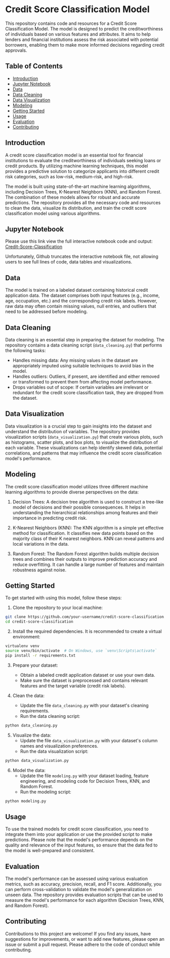 # Credit Score Classification Model

This repository contains code and resources for a Credit Score Classification Model. The model is designed to predict the creditworthiness of individuals based on various features and attributes. It aims to help lenders and financial institutions assess the risk associated with potential borrowers, enabling them to make more informed decisions regarding credit approvals.

## Table of Contents

- [Introduction](#introduction)
- [Jupyter Notebook](#jupyter-notebook)
- [Data](#data)
- [Data Cleaning](#data-cleaning)
- [Data Visualization](#data-visualization)
- [Modeling](#modeling)
- [Getting Started](#getting-started)
- [Usage](#usage)
- [Evaluation](#evaluation)
- [Contributing](#contributing)

## Introduction

A credit score classification model is an essential tool for financial institutions to evaluate the creditworthiness of individuals seeking loans or credit products. By utilizing machine learning techniques, this model provides a predictive solution to categorize applicants into different credit risk categories, such as low-risk, medium-risk, and high-risk.

The model is built using state-of-the-art machine learning algorithms, including Decision Trees, K-Nearest Neighbors (KNN), and Random Forest. The combination of these models allows for robust and accurate predictions. The repository provides all the necessary code and resources to clean the data, visualize its distribution, and train the credit score classification model using various algorithms.

## Jupyter Notebook

Please use this link view the full interactive notebook code and output: [Credit-Score-Classification](https://nbviewer.org/github/kamalavi/Credit-Score-Classification/blob/main/credit_score_classification.ipynb) 

Unfortunately, Github truncates the interactive notebook file, not allowing users to see full lines of code, data tables and visualizations. 

## Data

The model is trained on a labeled dataset containing historical credit application data. The dataset comprises both input features (e.g., income, age, occupation, etc.) and the corresponding credit risk labels. However, raw data may often contain missing values, null entries, and outliers that need to be addressed before modeling.

## Data Cleaning

Data cleaning is an essential step in preparing the dataset for modeling. The repository contains a data cleaning script (`data_cleaning.py`) that performs the following tasks:

- Handles missing data: Any missing values in the dataset are appropriately imputed using suitable techniques to avoid bias in the model.
- Handles outliers: Outliers, if present, are identified and either removed or transformed to prevent them from affecting model performance.
- Drops variables out of scope: If certain variables are irrelevant or redundant for the credit score classification task, they are dropped from the dataset.

## Data Visualization

Data visualization is a crucial step to gain insights into the dataset and understand the distribution of variables. The repository provides visualization scripts (`data_visualization.py`) that create various plots, such as histograms, scatter plots, and box plots, to visualize the distribution of each variable. These visualizations can help identify skewed data, potential correlations, and patterns that may influence the credit score classification model's performance.

## Modeling

The credit score classification model utilizes three different machine learning algorithms to provide diverse perspectives on the data:

1. Decision Trees: A decision tree algorithm is used to construct a tree-like model of decisions and their possible consequences. It helps in understanding the hierarchical relationships among features and their importance in predicting credit risk.

2. K-Nearest Neighbors (KNN): The KNN algorithm is a simple yet effective method for classification. It classifies new data points based on the majority class of their K nearest neighbors. KNN can reveal patterns and local variations in the data.

3. Random Forest: The Random Forest algorithm builds multiple decision trees and combines their outputs to improve prediction accuracy and reduce overfitting. It can handle a large number of features and maintain robustness against noise.

## Getting Started

To get started with using this model, follow these steps:

1. Clone the repository to your local machine:

```bash
git clone https://github.com/your-username/credit-score-classification.git
cd credit-score-classification
```

2. Install the required dependencies. It is recommended to create a virtual environment:

```bash
virtualenv venv
source venv/bin/activate  # On Windows, use `venv\Scripts\activate`
pip install -r requirements.txt
```

3. Prepare your dataset:
   - Obtain a labeled credit application dataset or use your own data.
   - Make sure the dataset is preprocessed and contains relevant features and the target variable (credit risk labels).

4. Clean the data:
   - Update the file `data_cleaning.py` with your dataset's cleaning requirements.
   - Run the data cleaning script:

```bash
python data_cleaning.py
```

5. Visualize the data:
   - Update the file `data_visualization.py` with your dataset's column names and visualization preferences.
   - Run the data visualization script:

```bash
python data_visualization.py
```

6. Model the data:
   - Update the file `modeling.py` with your dataset loading, feature engineering, and modeling code for Decision Trees, KNN, and Random Forest.
   - Run the modeling script:

```bash
python modeling.py
```

## Usage

To use the trained models for credit score classification, you need to integrate them into your application or use the provided script to make predictions. Please note that the model's performance depends on the quality and relevance of the input features, so ensure that the data fed to the model is well-prepared and consistent.

## Evaluation

The model's performance can be assessed using various evaluation metrics, such as accuracy, precision, recall, and F1 score. Additionally, you can perform cross-validation to validate the model's generalization on unseen data. The repository provides evaluation scripts that can be used to measure the model's performance for each algorithm (Decision Trees, KNN, and Random Forest).

## Contributing

Contributions to this project are welcome! If you find any issues, have suggestions for improvements, or want to add new features, please open an issue or submit a pull request. Please adhere to the code of conduct while contributing.
